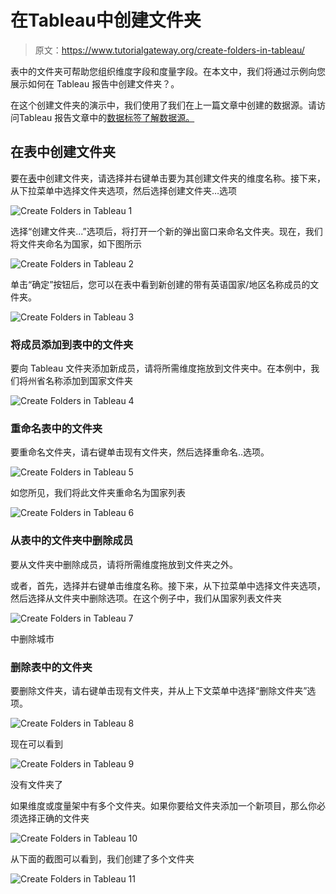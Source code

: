 # 在Tableau中创建文件夹

> 原文：<https://www.tutorialgateway.org/create-folders-in-tableau/>

表中的文件夹可帮助您组织维度字段和度量字段。在本文中，我们将通过示例向您展示如何在 Tableau 报告中创建文件夹？。

在这个创建文件夹的演示中，我们使用了我们在上一篇文章中创建的数据源。请访问Tableau 报告文章中的[数据标签了解数据源。](https://www.tutorialgateway.org/data-labels-in-tableau-reports/)

## 在表中创建文件夹

要在[表](https://www.tutorialgateway.org/tableau/)中创建文件夹，请选择并右键单击要为其创建文件夹的维度名称。接下来，从下拉菜单中选择文件夹选项，然后选择创建文件夹…选项

![Create Folders in Tableau 1](img/20846d3b533378099491713f34d70ab3.png)

选择“创建文件夹...”选项后，将打开一个新的弹出窗口来命名文件夹。现在，我们将文件夹命名为国家，如下图所示

![Create Folders in Tableau 2](img/eccf21620a3615892d17b10ba341682a.png)

单击“确定”按钮后，您可以在表中看到新创建的带有英语国家/地区名称成员的文件夹。

![Create Folders in Tableau 3](img/03b82a9e8c098d167dd2f22ae15115c9.png)

### 将成员添加到表中的文件夹

要向 Tableau 文件夹添加新成员，请将所需维度拖放到文件夹中。在本例中，我们将州省名称添加到国家文件夹

![Create Folders in Tableau 4](img/eaf4e571bd68d01b795a6f222c823612.png)

### 重命名表中的文件夹

要重命名文件夹，请右键单击现有文件夹，然后选择重命名..选项。

![Create Folders in Tableau 5](img/2a4e67cdea6962db8496d97aef3fa6ff.png)

如您所见，我们将此文件夹重命名为国家列表

![Create Folders in Tableau 6](img/51fed429414514310f320b5549ae59c8.png)

### 从表中的文件夹中删除成员

要从文件夹中删除成员，请将所需维度拖放到文件夹之外。

或者，首先，选择并右键单击维度名称。接下来，从下拉菜单中选择文件夹选项，然后选择从文件夹中删除选项。在这个例子中，我们从国家列表文件夹

![Create Folders in Tableau 7](img/a94d4fea53bfba1bd80d4b36067c8a8a.png)

中删除城市

### 删除表中的文件夹

要删除文件夹，请右键单击现有文件夹，并从上下文菜单中选择“删除文件夹”选项。

![Create Folders in Tableau 8](img/943bb36e2487270cca409f563b36f7e4.png)

现在可以看到

![Create Folders in Tableau 9](img/35d3f168ff2489b01ac8323b3554691a.png)

没有文件夹了

如果维度或度量架中有多个文件夹。如果你要给文件夹添加一个新项目，那么你必须选择正确的文件夹

![Create Folders in Tableau 10](img/df74b113549a9fc4b213935afb5a7c8d.png)

从下面的截图可以看到，我们创建了多个文件夹

![Create Folders in Tableau 11](img/13ea5b9954ed701ae4e2e5d2b7cb8710.png)